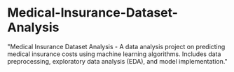 # Medical-Insurance-Dataset-Analysis
"Medical Insurance Dataset Analysis - A data analysis project on predicting medical insurance costs using machine learning algorithms. Includes data preprocessing, exploratory data analysis (EDA), and model implementation."

